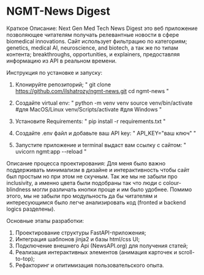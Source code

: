 # NGMT-News Digest 

Краткое Описание:
Next Gen Med Tech News Digest это веб приложение позволяющее читателям получать релевантные новости в сфере biomedical innovations. 
Сайт использует фильтрацию по категориям; genetics, medical AI, neuroscience, and biotech, а так же по типам контента; breakthroughs, opportunities, и explainers, 
предоставляя информацию из API в реальном времени.

Инструкция по установке и запуску:

1. Клонируйте репозиторий;
	"
	git clone https://github.com/ilshatrozy/ngmt-news.git
	cd ngmt-news
	"

2. Создайте virtual env:
	"
	python -m venv venv
	source venv/bin/activate #для MacOS/Linux
	venv/Scripts/activate #для Windows 
	"

3. Установите Requirements:
	"
	pip install -r requirements.txt
	"

4. Создайте .env файл и добавьте ваш API key:
	"
	API_KEY="ваш ключ"
	"

5. Запустите приложение и terminal выдаст вам ссылку с сайтом:
	"
	uvicorn ngmt:app --reload
	"

Описание процесса проектирования:
Для меня было важно поддерживать минимализм в дизайне и интерактивность чтобы сайт был простым но при этом не скучным. 
Так же мы не забыли про inclusivity, а именно цвета были подобраны так что люди с colour-blindness могли различать кнопки проще и им было удобнее.
Помимо этого, мы не забыли про модульность да бы читателям и интересующимся было легче анализировать код (fronted и backend logics разделены).

Основные этапы разработки:
1. Проектирование структуры FastAPI-приложения;
2. Интеграция шаблонов jinja2 и базы html/css UI;
3. Подключение внешнего Api (NewsAPI.org) для получения статей;
4. Реализация интерактивных элементов (анимация карточек и scroll-to-top);
5. Рефакторинг и опитимизация пользовательского опыта.






